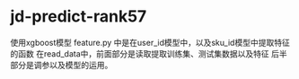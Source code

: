# jd-predict-rank57
使用xgboost模型
feature.py 中是在user_id模型中，以及sku_id模型中提取特征的函数
在read_data中，前面部分是读取提取训练集、测试集数据以及特征
后半部分是调参以及模型的运用。
